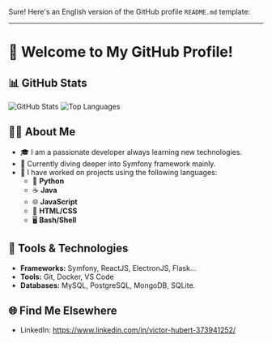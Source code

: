 Sure! Here's an English version of the GitHub profile `README.md` template:

---

# 👋 Welcome to My GitHub Profile!

## 📊 GitHub Stats

![GitHub Stats](https://github-readme-stats.vercel.app/api?username=HbtVictor&show_icons=true&theme=dark)
![Top Languages](https://github-readme-stats.vercel.app/api/top-langs/?username=HbtVictor&layout=compact&theme=dark)

## 👨‍💻 About Me

- 🎓 I am a passionate developer always learning new technologies.
- 🌱 Currently diving deeper into Symfony framework mainly.
- 💼 I have worked on projects using the following languages:
  - 🐍 **Python**
  - ☕ **Java**
  - 🌐 **JavaScript**
  - 🎨 **HTML/CSS**
  - 🖥️ **Bash/Shell**

## 🔧 Tools & Technologies

- **Frameworks:** Symfony, ReactJS, ElectronJS, Flask...
- **Tools:** Git, Docker, VS Code
- **Databases:** MySQL, PostgreSQL, MongoDB, SQLite.


## 🌐 Find Me Elsewhere

- LinkedIn: https://www.linkedin.com/in/victor-hubert-373941252/

